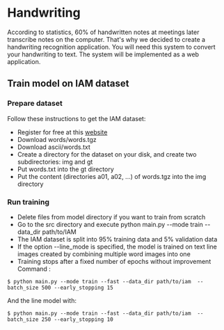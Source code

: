 # Handwriting
According to statistics, 60% of handwritten notes at meetings later transcribe notes on the computer. 
That's why we decided to create a handwriting recognition application. 
You will need this system to convert your handwriting to text. The system will be implemented as a web application.

## Train model on IAM dataset
### Prepare dataset
Follow these instructions to get the IAM dataset:
* Register for free at this [website](https://fki.tic.heia-fr.ch/databases/iam-handwriting-database)
* Download words/words.tgz
* Download ascii/words.txt
* Create a directory for the dataset on your disk, and create two subdirectories: img and gt
* Put words.txt into the gt directory
* Put the content (directories a01, a02, ...) of words.tgz into the img directory
### Run training
* Delete files from model directory if you want to train from scratch
* Go to the src directory and execute python main.py --mode train --data_dir path/to/IAM
* The IAM dataset is split into 95% training data and 5% validation data
* If the option --line_mode is specified, the model is trained on text line images created by combining multiple word images into one
* Training stops after a fixed number of epochs without improvement
Command :
```
$ python main.py --mode train --fast --data_dir path/to/iam  --batch_size 500 --early_stopping 15
```
And the line model with:

```
$ python main.py --mode train --fast --data_dir path/to/iam  --batch_size 250 --early_stopping 10
```
